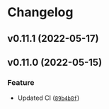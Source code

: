 # Changelog

<!--next-version-placeholder-->

## v0.11.1 (2022-05-17)


## v0.11.0 (2022-05-15)
### Feature
* Updated CI ([`89b4b8f`](https://github.com/goincrypto/cryptocom-exchange/commit/89b4b8fedfff8b74fed4d72a35a0f25c319680aa))
